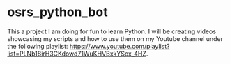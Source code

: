 # osrs_python_bot

This a project I am doing for fun to learn Python. I will be creating videos showcasing my scripts and how to use them on my Youtube channel under the following playlist: https://www.youtube.com/playlist?list=PLNb18irH3CKdowd71WuKHVBxkYSox_4HZ.
